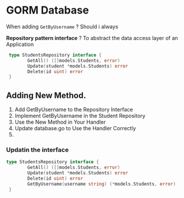 
# GORM Database 

When adding `GetByUsername`
? Should i always 

**Repository pattern interface**
? To abstract the data access layer of an Application
```go
 type StudentsRepository interface {
        GetAll() ([]models.Students, error)
        Update(student *models.Students) error
        Delete(id uint) error
 }

```

## Adding New Method.
1. Add GetByUsername to the Repository Interface
2. Implement GetByUsername in the Student Repository
3. Use the New Method in Your Handler
4. Update database.go to Use the Handler Correctly
5. 
### Updatin the interface 

```go 
type StudentsRepository interface {
        GetAll() ([]models.Students, error)
        Update(student *models.Students) error
        Delete(id uint) error
      	GetByUsername(username string) (*models.Students, error)
 }
```